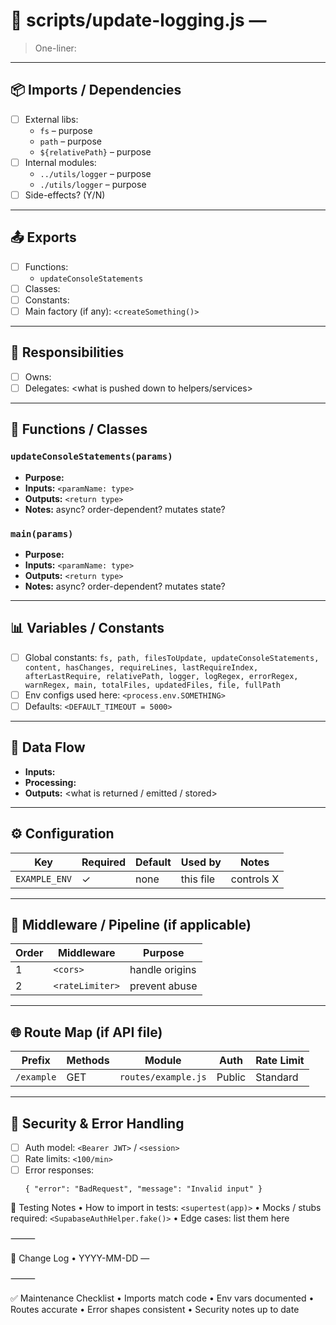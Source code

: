 # 📄 scripts/update-logging.js —

> One-liner: 

---

## 📦 Imports / Dependencies
- [ ] External libs:
  - `fs` – purpose
  - `path` – purpose
  - `${relativePath}` – purpose
- [ ] Internal modules:
  - `../utils/logger` – purpose
  - `./utils/logger` – purpose
- [ ] Side-effects? (Y/N)

---

## 📤 Exports
- [ ] Functions:
  - `updateConsoleStatements`
- [ ] Classes:
- [ ] Constants:
- [ ] Main factory (if any): `<createSomething()>`

---

## 🧠 Responsibilities
- [ ] Owns: <what logic this file controls>
- [ ] Delegates: <what is pushed down to helpers/services>

---

## 🔧 Functions / Classes
### `updateConsoleStatements(params)`
- **Purpose:**  
- **Inputs:** `<paramName: type>`  
- **Outputs:** `<return type>`  
- **Notes:** async? order-dependent? mutates state?

### `main(params)`
- **Purpose:**  
- **Inputs:** `<paramName: type>`  
- **Outputs:** `<return type>`  
- **Notes:** async? order-dependent? mutates state?

---

## 📊 Variables / Constants
- [ ] Global constants: `fs, path, filesToUpdate, updateConsoleStatements, content, hasChanges, requireLines, lastRequireIndex, afterLastRequire, relativePath, logger, logRegex, errorRegex, warnRegex, main, totalFiles, updatedFiles, file, fullPath`
- [ ] Env configs used here: `<process.env.SOMETHING>`
- [ ] Defaults: `<DEFAULT_TIMEOUT = 5000>`

---

## 🔄 Data Flow
- **Inputs:** <where data comes from>  
- **Processing:** <transformations or logic>  
- **Outputs:** <what is returned / emitted / stored>

---

## ⚙️ Configuration
| Key | Required | Default | Used by | Notes |
|-----|----------|---------|---------|-------|
| `EXAMPLE_ENV` | ✓ | none | this file | controls X |

---

## 🧰 Middleware / Pipeline (if applicable)
| Order | Middleware | Purpose |
|-------|------------|---------|
| 1 | `<cors>` | handle origins |
| 2 | `<rateLimiter>` | prevent abuse |

---

## 🌐 Route Map (if API file)
| Prefix | Methods | Module | Auth | Rate Limit |
|--------|---------|--------|------|------------|
| `/example` | GET | `routes/example.js` | Public | Standard |

---

## 🔐 Security & Error Handling
- [ ] Auth model: `<Bearer JWT>` / `<session>`  
- [ ] Rate limits: `<100/min>`  
- [ ] Error responses:  
  ```jsonc
  { "error": "BadRequest", "message": "Invalid input" }
  ```

🧪 Testing Notes
	•	How to import in tests: `<supertest(app)>`
	•	Mocks / stubs required: `<SupabaseAuthHelper.fake()>`
	•	Edge cases: list them here

⸻

📝 Change Log
	•	YYYY-MM-DD — 

⸻

✅ Maintenance Checklist
	•	Imports match code
	•	Env vars documented
	•	Routes accurate
	•	Error shapes consistent
	•	Security notes up to date
